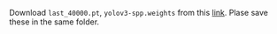 Download ```last_40000.pt```, ```yolov3-spp.weights``` from this <a href="">link</a>. Plase save these in the same folder.
